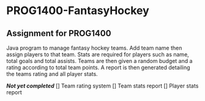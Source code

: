 # PROG1400-FantasyHockey
Assignment for PROG1400
------------------------
Java program to manage fantasy hockey teams. Add team name then assign players to that team. Stats are required for players such as name, total goals and total assists. Teams are then given a random budget and a rating according to total team points.
A report is then generated detailing the teams rating and all player stats.

***Not yet completed***
[] Team rating system
[] Team stats report
[] Player stats report
